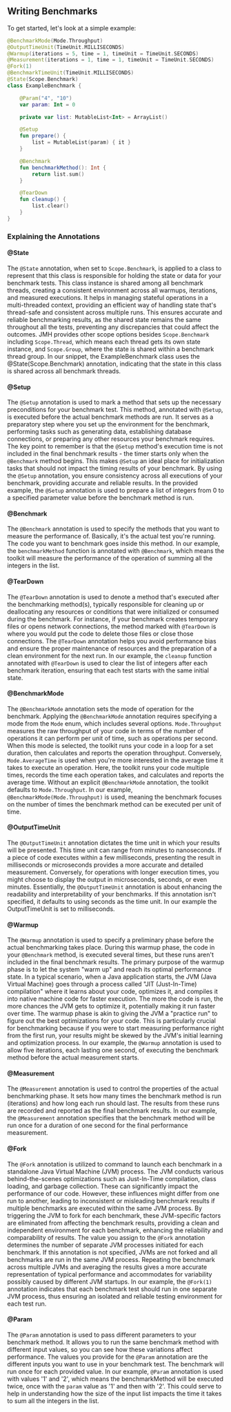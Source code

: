 ## Writing Benchmarks

To get started, let's look at a simple example:

```kotlin
@BenchmarkMode(Mode.Throughput)
@OutputTimeUnit(TimeUnit.MILLISECONDS)
@Warmup(iterations = 5, time = 1, timeUnit = TimeUnit.SECONDS)
@Measurement(iterations = 1, time = 1, timeUnit = TimeUnit.SECONDS)
@Fork(1)
@BenchmarkTimeUnit(TimeUnit.MILLISECONDS)
@State(Scope.Benchmark)
class ExampleBenchmark {

    @Param("4", "10")
    var param: Int = 0

    private var list: MutableList<Int> = ArrayList()

    @Setup
    fun prepare() {
        list = MutableList(param) { it }
    }

    @Benchmark
    fun benchmarkMethod(): Int {
        return list.sum()
    }

    @TearDown
    fun cleanup() {
        list.clear()
    }
}
```

### Explaining the Annotations

#### @State

The `@State` annotation, when set to `Scope.Benchmark`, is applied to a class to represent that this class is responsible for holding the state or data for your benchmark tests. This class instance is shared among all benchmark threads, creating a consistent environment across all warmups, iterations, and measured executions. It helps in managing stateful operations in a multi-threaded context, providing an efficient way of handling state that's thread-safe and consistent across multiple runs. This ensures accurate and reliable benchmarking results, as the shared state remains the same throughout all the tests, preventing any discrepancies that could affect the outcomes. JMH provides other scope options besides `Scope.Benchmark` including `Scope.Thread`, which means each thread gets its own state instance, and `Scope.Group`, where the state is shared within a benchmark thread group.  In our snippet, the ExampleBenchmark class uses the @State(Scope.Benchmark) annotation, indicating that the state in this class is shared across all benchmark threads.

#### @Setup

The `@Setup` annotation is used to mark a method that sets up the necessary preconditions for your benchmark test. This method, annotated with `@Setup`, is executed before the actual benchmark methods are run. It serves as a preparatory step where you set up the environment for the benchmark, performing tasks such as generating data, establishing database connections, or preparing any other resources your benchmark requires. The key point to remember is that the `@Setup` method's execution time is not included in the final benchmark results - the timer starts only when the `@Benchmark` method begins. This makes `@Setup` an ideal place for initialization tasks that should not impact the timing results of your benchmark. By using the `@Setup` annotation, you ensure consistency across all executions of your benchmark, providing accurate and reliable results. In the provided example, the `@Setup` annotation is used to prepare a list of integers from 0 to a specified parameter value before the benchmark method is run.

#### @Benchmark

The `@Benchmark` annotation is used to specify the methods that you want to measure the performance of. Basically, it's the actual test you're running. The code you want to benchmark goes inside this method. In our example, the `benchmarkMethod` function is annotated with `@Benchmark`, which means the toolkit will measure the performance of the operation of summing all the integers in the list.

#### @TearDown

The `@TearDown` annotation is used to denote a method that's executed after the benchmarking method(s), typically responsible for cleaning up or deallocating any resources or conditions that were initialized or consumed during the benchmark. For instance, if your benchmark creates temporary files or opens network connections, the method marked with `@TearDown` is where you would put the code to delete those files or close those connections. The `@TearDown` annotation helps you avoid performance bias and ensure the proper maintenance of resources and the preparation of a clean environment for the next run. In our example, the `cleanup` function annotated with `@TearDown` is used to clear the list of integers after each benchmark iteration, ensuring that each test starts with the same initial state.

#### @BenchmarkMode

The `@BenchmarkMode` annotation sets the mode of operation for the benchmark. Applying the `@BenchmarkMode` annotation requires specifying a mode from the `Mode` enum, which includes several options. `Mode.Throughput` measures the raw throughput of your code in terms of the number of operations it can perform per unit of time, such as operations per second. When this mode is selected, the toolkit runs your code in a loop for a set duration, then calculates and reports the operation throughput. Conversely, `Mode.AverageTime` is used when you're more interested in the average time it takes to execute an operation. Here, the toolkit runs your code multiple times, records the time each operation takes, and calculates and reports the average time. Without an explicit `@BenchmarkMode` annotation, the toolkit defaults to `Mode.Throughput`. In our example, `@BenchmarkMode(Mode.Throughput)` is used, meaning the benchmark focuses on the number of times the benchmark method can be executed per unit of time.

#### @OutputTimeUnit

The `@OutputTimeUnit` annotation dictates the time unit in which your results will be presented. This time unit can range from minutes to nanoseconds. If a piece of code executes within a few milliseconds, presenting the result in milliseconds or microseconds provides a more accurate and detailed measurement. Conversely, for operations with longer execution times, you might choose to display the output in microseconds, seconds, or even minutes. Essentially, the `@OutputTimeUnit` annotation is about enhancing the readability and interpretability of your benchmarks. If this annotation isn't specified, it defaults to using seconds as the time unit. In our example the OutputTimeUnit is set to milliseconds.

#### @Warmup

The `@Warmup` annotation is used to specify a preliminary phase before the actual benchmarking takes place. During this warmup phase, the code in your `@Benchmark` method, is executed several times, but these runs aren't included in the final benchmark results. The primary purpose of the warmup phase is to let the system "warm up" and reach its optimal performance state. In a typical scenario, when a Java application starts, the JVM (Java Virtual Machine) goes through a process called "JIT (Just-In-Time) compilation" where it learns about your code, optimizes it, and compiles it into native machine code for faster execution. The more the code is run, the more chances the JVM gets to optimize it, potentially making it run faster over time. The warmup phase is akin to giving the JVM a "practice run" to figure out the best optimizations for your code. This is particularly crucial for benchmarking because if you were to start measuring performance right from the first run, your results might be skewed by the JVM's initial learning and optimization process. In our example, the `@Warmup` annotation is used to allow five iterations, each lasting one second, of executing the benchmark method before the actual measurement starts.

#### @Measurement

The `@Measurement` annotation is used to control the properties of the actual benchmarking phase. It sets how many times the benchmark method is run (iterations) and how long each run should last. The results from these runs are recorded and reported as the final benchmark results. In our example, the `@Measurement` annotation specifies that the benchmark method will be run once for a duration of one second for the final performance measurement.

#### @Fork

The `@Fork` annotation is utilized to command to launch each benchmark in a standalone Java Virtual Machine (JVM) process. The JVM conducts various behind-the-scenes optimizations such as Just-In-Time compilation, class loading, and garbage collection. These can significantly impact the performance of our code. However, these influences might differ from one run to another, leading to inconsistent or misleading benchmark results if multiple benchmarks are executed within the same JVM process. By triggering the JVM to fork for each benchmark, these JVM-specific factors are eliminated from affecting the benchmark results, providing a clean and independent environment for each benchmark, enhancing the reliability and comparability of results. The value you assign to the `@Fork` annotation determines the number of separate JVM processes initiated for each benchmark. If this annotation is not specified, JVMs are not forked and all benchmarks are run in the same JVM process. Repeating the benchmark across multiple JVMs and averaging the results gives a more accurate representation of typical performance and accommodates for variability possibly caused by different JVM startups. In our example, the `@Fork(1)` annotation indicates that each benchmark test should run in one separate JVM process, thus ensuring an isolated and reliable testing environment for each test run.

#### @Param

The `@Param` annotation is used to pass different parameters to your benchmark method. It allows you to run the same benchmark method with different input values, so you can see how these variations affect performance. The values you provide for the `@Param` annotation are the different inputs you want to use in your benchmark test. The benchmark will run once for each provided value. In our example, `@Param` annotation is used with values '1' and '2', which means the benchmarkMethod will be executed twice, once with the `param` value as '1' and then with '2'. This could serve to help in understanding how the size of the input list impacts the time it takes to sum all the integers in the list.
